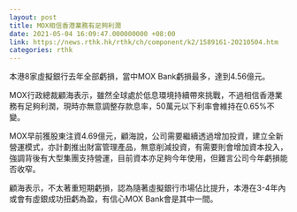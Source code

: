 ```yaml
---
layout: post
title: MOX相信香港業務有足夠利潤
date: 2021-05-04 16:09:47.000000000 +08:00
link: https://news.rthk.hk/rthk/ch/component/k2/1589161-20210504.htm
categories: rthk
---
```


本港8家虛擬銀行去年全部虧損，當中MOX Bank虧損最多，達到4.56億元。

MOX行政總裁顧海表示，雖然全球處於低息環境持續帶來挑戰，不過相信香港業務有足夠利潤，現時亦無意調整存款息率，50萬元以下利率會維持在0.65%不變。

MOX早前獲股東注資4.69億元，顧海說，公司需要繼續透過增加投資，建立全新營運模式，亦計劃推出財富管理產品，無意削減投資，有需要則會增加資本投入，強調背後有大型集團支持營運，目前資本亦足夠今年使用，但難言公司今年虧損能否收窄。

顧海表示，不太著重短期虧損，認為隨著虛擬銀行市場佔比提升，本港在3-4年內或會有虛銀成功扭虧為盈，有信心MOX Bank會是其中一間。
